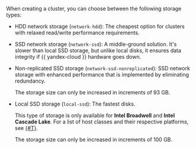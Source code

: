 When creating a cluster, you can choose between the following storage types:

* HDD network storage (`network-hdd`): The cheapest option for clusters with relaxed read/write performance requirements.

* SSD network storage (`network-ssd`): A middle-ground solution. It's slower than local SSD storage, but unlike local disks, it ensures data integrity if {{ yandex-cloud }} hardware goes down.

* Non-replicated SSD storage (`network-ssd-nonreplicated`): SSD network storage with enhanced performance that is implemented by eliminating redundancy.

  The storage size can only be increased in increments of 93 GB.


* Local SSD storage (`local-ssd`): The fastest disks.

  This type of storage is only available for **Intel Broadwell** and **Intel Cascade Lake**. For a list of host classes and their respective platforms, see [{#T}](../../../managed-mongodb/concepts/instance-types.md).

  The storage size can only be increased in increments of 100 GB.


